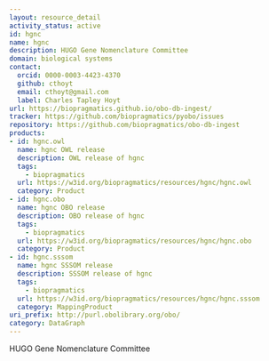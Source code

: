 ```yaml
---
layout: resource_detail
activity_status: active
id: hgnc
name: hgnc
description: HUGO Gene Nomenclature Committee
domain: biological systems
contact:
  orcid: 0000-0003-4423-4370
  github: cthoyt
  email: cthoyt@gmail.com
  label: Charles Tapley Hoyt
url: https://biopragmatics.github.io/obo-db-ingest/
tracker: https://github.com/biopragmatics/pyobo/issues
repository: https://github.com/biopragmatics/obo-db-ingest
products:
- id: hgnc.owl
  name: hgnc OWL release
  description: OWL release of hgnc
  tags:
    - biopragmatics
  url: https://w3id.org/biopragmatics/resources/hgnc/hgnc.owl
  category: Product
- id: hgnc.obo
  name: hgnc OBO release
  description: OBO release of hgnc
  tags:
    - biopragmatics
  url: https://w3id.org/biopragmatics/resources/hgnc/hgnc.obo
  category: Product
- id: hgnc.sssom
  name: hgnc SSSOM release
  description: SSSOM release of hgnc
  tags:
    - biopragmatics
  url: https://w3id.org/biopragmatics/resources/hgnc/hgnc.sssom
  category: MappingProduct
uri_prefix: http://purl.obolibrary.org/obo/
category: DataGraph
---
```


HUGO Gene Nomenclature Committee
